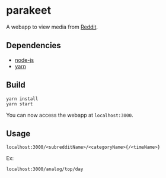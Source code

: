 # parakeet

A webapp to view media from [Reddit](https://reddit.com).

## Dependencies

- [node-js](https://nodejs.org/en/)
- [yarn](https://classic.yarnpkg.com/en/docs/install)

## Build

```
yarn install
yarn start
```

You can now access the webapp at `localhost:3000`.

## Usage

`localhost:3000/<subredditName>/<categoryName>{/<timeName>}`

Ex:

`localhost:3000/analog/top/day`
